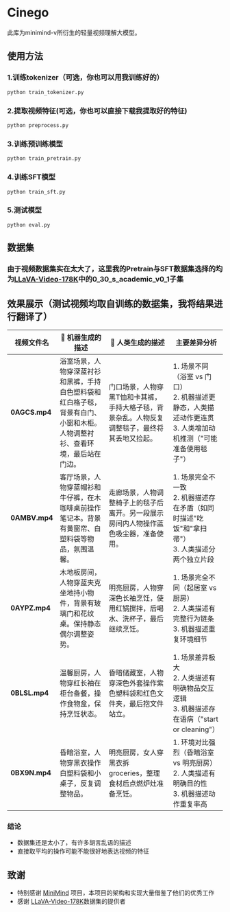 # Cinego

此库为minimind-v所衍生的轻量视频理解大模型。

## 使用方法

### 1.训练tokenizer（可选，你也可以用我训练好的）

```shell
python train_tokenizer.py
```

### 2.提取视频特征(可选，你也可以直接下载我提取好的特征)

```shell
python preprocess.py
```

### 3.训练预训练模型

```shell
python train_pretrain.py
```

### 4.训练SFT模型

```shell
python train_sft.py
```

### 5.测试模型

```shell
python eval.py
```


## 数据集


### 由于视频数据集实在太大了，这里我的Pretrain与SFT数据集选择的均为[LLaVA-Video-178K](https://huggingface.co/datasets/lmms-lab/LLaVA-Video-178K/tree/main)中的0_30_s_academic_v0_1子集


## 效果展示（测试视频均取自训练的数据集，我将结果进行翻译了）

| 视频文件名 | 🤖️ 机器生成的描述 | 👨 人类生成的描述 | 主要差异分析 |
|----------|----------------|----------------|------------|
| **0AGCS.mp4** | 浴室场景，人物穿深蓝衬衫和黑裤，手持白色塑料袋和红白格子毯，背景有白门、小窗和木柜。人物调整衬衫、查看环境，最后站在门边。 | 门口场景，人物穿黑T恤和卡其裤，手持大格子毯，背景杂乱。人物反复调整毯子，最终将其丢地又捡起。 | 1. 场景不同（浴室 vs 门口）<br>2. 机器描述更静态，人类描述动作更连贯<br>3. 人类增加动机推测（"可能准备使用毯子"） |
| **0AMBV.mp4** | 客厅场景，人物穿蓝帽衫和牛仔裤，在木咖啡桌前操作笔记本。背景有黄窗帘、白塑料袋等物品，氛围温馨。 | 走廊场景，人物调整椅子上的毯子后离开。另一段展示房间内人物操作蓝色吸尘器，准备使用。 | 1. 场景完全不一致<br>2. 机器描述存在矛盾（如同时描述"吃饭"和"拿扫帚"）<br>3. 人类描述分两个独立片段 |
| **0AYPZ.mp4** | 木地板房间，人物穿蓝夹克坐地持小物件，背景有玻璃门和花纹桌。保持静态偶尔调整姿势。 | 明亮厨房，人物穿深色长袖烹饪，使用红锅搅拌，后喝水、洗杯子，最后继续烹饪。 | 1. 场景完全不同（起居室 vs 厨房）<br>2. 人类描述有完整行为链条<br>3. 机器描述重复环境细节 |
| **0BLSL.mp4** | 温馨厨房，人物穿红长袖在柜台备餐，操作食物盒，保持烹饪状态。 | 昏暗储藏室，人物穿深色外套操作紫色塑料袋和红色文件夹，最后抱文件站立。 | 1. 场景差异极大<br>2. 人类描述有明确物品交互逻辑<br>3. 机器描述存在语病（"start or cleaning"） |
| **0BX9N.mp4** | 昏暗浴室，人物穿黑衣操作白塑料袋和小桌子，反复调整物品。 | 明亮厨房，女人穿黑衣拆 groceries，整理食材后点燃炉灶准备烹饪。 | 1. 环境对比强烈（昏暗浴室 vs 明亮厨房）<br>2. 人类描述有明确目的性<br>3. 机器描述动作重复率高 |

### 结论
- 数据集还是太小了，有许多胡言乱语的描述
- 直接取平均的操作可能不能很好地表达视频的特征


## 致谢

- 特别感谢 [MiniMind](https://github.com/jingyaogong/minimind-v) 项目，本项目的架构和实现大量借鉴了他们的优秀工作
- 感谢 [LLaVA-Video-178K](https://huggingface.co/datasets/lmms-lab/LLaVA-Video-178K/tree/main)数据集的提供者
